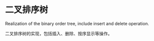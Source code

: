 # 二叉排序树
Realization of the binary order tree, include insert and delete operation.

二叉排序树的实现，包括插入、删除、按序显示等操作。
